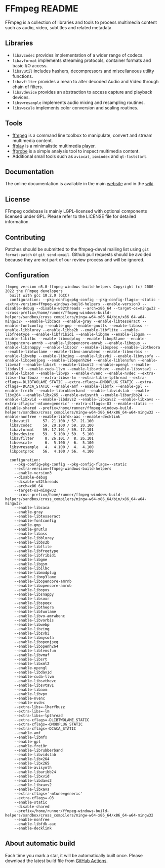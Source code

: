 FFmpeg README
=============

FFmpeg is a collection of libraries and tools to process multimedia content
such as audio, video, subtitles and related metadata.

## Libraries

* `libavcodec` provides implementation of a wider range of codecs.
* `libavformat` implements streaming protocols, container formats and basic I/O access.
* `libavutil` includes hashers, decompressors and miscellaneous utility functions.
* `libavfilter` provides a mean to alter decoded Audio and Video through chain of filters.
* `libavdevice` provides an abstraction to access capture and playback devices.
* `libswresample` implements audio mixing and resampling routines.
* `libswscale` implements color conversion and scaling routines.

## Tools

* [ffmpeg](https://ffmpeg.org/ffmpeg.html) is a command line toolbox to
  manipulate, convert and stream multimedia content.
* [ffplay](https://ffmpeg.org/ffplay.html) is a minimalistic multimedia player.
* [ffprobe](https://ffmpeg.org/ffprobe.html) is a simple analysis tool to inspect
  multimedia content.
* Additional small tools such as `aviocat`, `ismindex` and `qt-faststart`.

## Documentation

The online documentation is available in the main [website](https://ffmpeg.org)
and in the [wiki](https://trac.ffmpeg.org).

## License

FFmpeg codebase is mainly LGPL-licensed with optional components licensed under
GPL. Please refer to the LICENSE file for detailed information.

## Contributing

Patches should be submitted to the ffmpeg-devel mailing list using
`git format-patch` or `git send-email`. Github pull requests should be
avoided because they are not part of our review process and will be ignored.

## Configuration
```
ffmpeg version n5.0-ffmpeg-windows-build-helpers Copyright (c) 2000-2022 the FFmpeg developers
  built with gcc 10.2.0 (GCC)
  configuration: --pkg-config=pkg-config --pkg-config-flags=--static --extra-version=ffmpeg-windows-build-helpers --enable-version3 --disable-debug --disable-w32threads --arch=x86_64 --target-os=mingw32 --cross-prefix=/home/runner/ffmpeg-windows-build-helpers/sandbox/cross_compilers/mingw-w64-x86_64/bin/x86_64-w64-mingw32- --enable-libcaca --enable-gray --enable-libtesseract --enable-fontconfig --enable-gmp --enable-gnutls --enable-libass --enable-libbluray --enable-libbs2b --enable-libflite --enable-libfreetype --enable-libfribidi --enable-libgme --enable-libgsm --enable-libilbc --enable-libmodplug --enable-libmp3lame --enable-libopencore-amrnb --enable-libopencore-amrwb --enable-libopus --enable-libsnappy --enable-libsoxr --enable-libspeex --enable-libtheora --enable-libtwolame --enable-libvo-amrwbenc --enable-libvorbis --enable-libwebp --enable-libzimg --enable-libzvbi --enable-libmysofa --enable-libopenjpeg --enable-libopenh264 --enable-liblensfun --enable-libvmaf --enable-libsrt --enable-libxml2 --enable-opengl --enable-libdav1d --enable-cuda-llvm --enable-libsvthevc --enable-libsvtav1 --enable-libaom --enable-libvpx --enable-nvenc --enable-nvdec --extra-libs=-lharfbuzz --extra-libs=-lm --extra-libs=-lpthread --extra-cflags=-DLIBTWOLAME_STATIC --extra-cflags=-DMODPLUG_STATIC --extra-cflags=-DCACA_STATIC --enable-amf --enable-libmfx --enable-gpl --enable-frei0r --enable-librubberband --enable-libvidstab --enable-libx264 --enable-libx265 --enable-avisynth --enable-libaribb24 --enable-libxvid --enable-libdavs2 --enable-libxavs2 --enable-libxavs --extra-cflags='-mtune=generic' --extra-cflags=-O3 --enable-static --disable-shared --prefix=/home/runner/ffmpeg-windows-build-helpers/sandbox/cross_compilers/mingw-w64-x86_64/x86_64-w64-mingw32 --enable-nonfree --enable-libfdk-aac --enable-decklink
  libavutil      57. 21.100 / 57. 21.100
  libavcodec     59. 20.100 / 59. 20.100
  libavformat    59. 17.101 / 59. 17.101
  libavdevice    59.  5.100 / 59.  5.100
  libavfilter     8. 26.101 /  8. 26.101
  libswscale      6.  5.100 /  6.  5.100
  libswresample   4.  4.100 /  4.  4.100
  libpostproc    56.  4.100 / 56.  4.100

  configuration:
    --pkg-config=pkg-config --pkg-config-flags=--static
    --extra-version=ffmpeg-windows-build-helpers
    --enable-version3
    --disable-debug
    --disable-w32threads
    --arch=x86_64
    --target-os=mingw32
    --cross-prefix=/home/runner/ffmpeg-windows-build-helpers/sandbox/cross_compilers/mingw-w64-x86_64/bin/x86_64-w64-mingw32-
    --enable-libcaca
    --enable-gray
    --enable-libtesseract
    --enable-fontconfig
    --enable-gmp
    --enable-gnutls
    --enable-libass
    --enable-libbluray
    --enable-libbs2b
    --enable-libflite
    --enable-libfreetype
    --enable-libfribidi
    --enable-libgme
    --enable-libgsm
    --enable-libilbc
    --enable-libmodplug
    --enable-libmp3lame
    --enable-libopencore-amrnb
    --enable-libopencore-amrwb
    --enable-libopus
    --enable-libsnappy
    --enable-libsoxr
    --enable-libspeex
    --enable-libtheora
    --enable-libtwolame
    --enable-libvo-amrwbenc
    --enable-libvorbis
    --enable-libwebp
    --enable-libzimg
    --enable-libzvbi
    --enable-libmysofa
    --enable-libopenjpeg
    --enable-libopenh264
    --enable-liblensfun
    --enable-libvmaf
    --enable-libsrt
    --enable-libxml2
    --enable-opengl
    --enable-libdav1d
    --enable-cuda-llvm
    --enable-libsvthevc
    --enable-libsvtav1
    --enable-libaom
    --enable-libvpx
    --enable-nvenc
    --enable-nvdec
    --extra-libs=-lharfbuzz
    --extra-libs=-lm
    --extra-libs=-lpthread
    --extra-cflags=-DLIBTWOLAME_STATIC
    --extra-cflags=-DMODPLUG_STATIC
    --extra-cflags=-DCACA_STATIC
    --enable-amf
    --enable-libmfx
    --enable-gpl
    --enable-frei0r
    --enable-librubberband
    --enable-libvidstab
    --enable-libx264
    --enable-libx265
    --enable-avisynth
    --enable-libaribb24
    --enable-libxvid
    --enable-libdavs2
    --enable-libxavs2
    --enable-libxavs
    --extra-cflags='-mtune=generic'
    --extra-cflags=-O3
    --enable-static
    --disable-shared
    --prefix=/home/runner/ffmpeg-windows-build-helpers/sandbox/cross_compilers/mingw-w64-x86_64/x86_64-w64-mingw32
    --enable-nonfree
    --enable-libfdk-aac
    --enable-decklink
```

## About automatic build

Each time you mark a star, it will be automatically built once. Please download the latest build file from [GitHub Actions](https://github.com/marierose147/ffmpeg_windows_exe_with_fdk_aac/actions).

